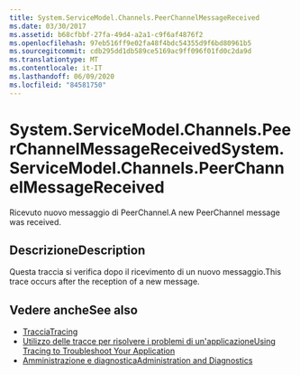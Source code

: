 ```yaml
---
title: System.ServiceModel.Channels.PeerChannelMessageReceived
ms.date: 03/30/2017
ms.assetid: b68cfbbf-27fa-49d4-a2a1-c9f6af4876f2
ms.openlocfilehash: 97eb516ff9e02fa48f4bdc54355d9f6bd80961b5
ms.sourcegitcommit: cdb295dd1db589ce5169ac9ff096f01fd0c2da9d
ms.translationtype: MT
ms.contentlocale: it-IT
ms.lasthandoff: 06/09/2020
ms.locfileid: "84581750"
---
```

# <a name="systemservicemodelchannelspeerchannelmessagereceived"></a><span data-ttu-id="a1574-102">System.ServiceModel.Channels.PeerChannelMessageReceived</span><span class="sxs-lookup"><span data-stu-id="a1574-102">System.ServiceModel.Channels.PeerChannelMessageReceived</span></span>
<span data-ttu-id="a1574-103">Ricevuto nuovo messaggio di PeerChannel.</span><span class="sxs-lookup"><span data-stu-id="a1574-103">A new PeerChannel message was received.</span></span>  
  
## <a name="description"></a><span data-ttu-id="a1574-104">Descrizione</span><span class="sxs-lookup"><span data-stu-id="a1574-104">Description</span></span>  
 <span data-ttu-id="a1574-105">Questa traccia si verifica dopo il ricevimento di un nuovo messaggio.</span><span class="sxs-lookup"><span data-stu-id="a1574-105">This trace occurs after the reception of a new message.</span></span>  
  
## <a name="see-also"></a><span data-ttu-id="a1574-106">Vedere anche</span><span class="sxs-lookup"><span data-stu-id="a1574-106">See also</span></span>

- [<span data-ttu-id="a1574-107">Traccia</span><span class="sxs-lookup"><span data-stu-id="a1574-107">Tracing</span></span>](index.md)
- [<span data-ttu-id="a1574-108">Utilizzo delle tracce per risolvere i problemi di un'applicazione</span><span class="sxs-lookup"><span data-stu-id="a1574-108">Using Tracing to Troubleshoot Your Application</span></span>](using-tracing-to-troubleshoot-your-application.md)
- [<span data-ttu-id="a1574-109">Amministrazione e diagnostica</span><span class="sxs-lookup"><span data-stu-id="a1574-109">Administration and Diagnostics</span></span>](../index.md)
